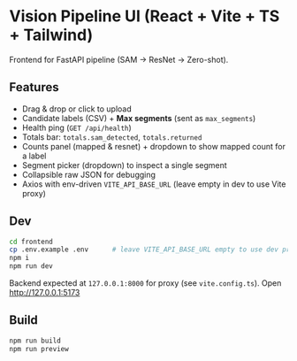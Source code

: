 # Vision Pipeline UI (React + Vite + TS + Tailwind)

Frontend for FastAPI pipeline (SAM → ResNet → Zero-shot).

## Features
- Drag & drop or click to upload
- Candidate labels (CSV) + **Max segments** (sent as `max_segments`)
- Health ping (`GET /api/health`)
- Totals bar: `totals.sam_detected`, `totals.returned`
- Counts panel (mapped & resnet) + dropdown to show mapped count for a label
- Segment picker (dropdown) to inspect a single segment
- Collapsible raw JSON for debugging
- Axios with env-driven `VITE_API_BASE_URL` (leave empty in dev to use Vite proxy)

## Dev
```bash
cd frontend
cp .env.example .env      # leave VITE_API_BASE_URL empty to use dev proxy
npm i
npm run dev
```
Backend expected at `127.0.0.1:8000` for proxy (see `vite.config.ts`).
Open http://127.0.0.1:5173

## Build
```bash
npm run build
npm run preview
```